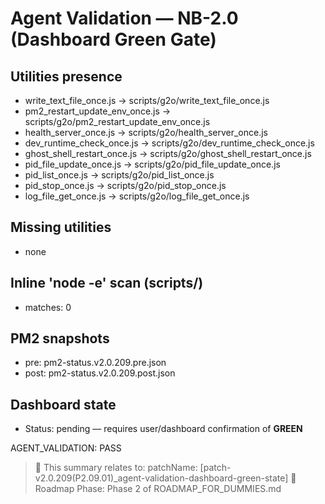 # Agent Validation — NB-2.0 (Dashboard Green Gate)

## Utilities presence
- write_text_file_once.js -> scripts/g2o/write_text_file_once.js
- pm2_restart_update_env_once.js -> scripts/g2o/pm2_restart_update_env_once.js
- health_server_once.js -> scripts/g2o/health_server_once.js
- dev_runtime_check_once.js -> scripts/g2o/dev_runtime_check_once.js
- ghost_shell_restart_once.js -> scripts/g2o/ghost_shell_restart_once.js
- pid_file_update_once.js -> scripts/g2o/pid_file_update_once.js
- pid_list_once.js -> scripts/g2o/pid_list_once.js
- pid_stop_once.js -> scripts/g2o/pid_stop_once.js
- log_file_get_once.js -> scripts/g2o/log_file_get_once.js

## Missing utilities
- none

## Inline 'node -e' scan (scripts/)
- matches: 0

## PM2 snapshots
- pre:  pm2-status.v2.0.209.pre.json
- post: pm2-status.v2.0.209.post.json

## Dashboard state
- Status: pending — requires user/dashboard confirmation of **GREEN**

AGENT_VALIDATION: PASS

> 🔗 This summary relates to: patchName: [patch-v2.0.209(P2.09.01)_agent-validation-dashboard-green-state]
> 📍 Roadmap Phase: Phase 2 of ROADMAP_FOR_DUMMIES.md

